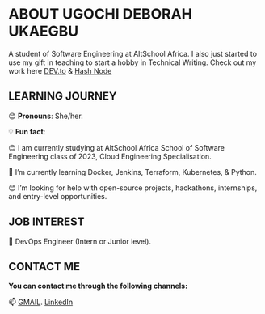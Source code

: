 # ABOUT UGOCHI DEBORAH UKAEGBU

 A student of Software Engineering at AltSchool Africa. I also just started to use my gift in teaching to start a hobby in Technical Writing. Check out my work here [DEV.to](https://dev.to/dhebbythenerd) & 
[Hash Node](https://hashnode.com/@dhebby01)

## LEARNING JOURNEY

😊 **Pronouns**: She/her.

💡 **Fun fact**:    

😊   I am currently studying at AltSchool Africa School of Software Engineering class of 2023, Cloud Engineering Specialisation.

🌱   I’m currently learning Docker, Jenkins, Terraform, Kubernetes, & Python.

😊   I’m looking for help with open-source projects, hackathons, internships, and entry-level opportunities.

 ##  JOB INTEREST 
 💼     DevOps Engineer (Intern or Junior level).
 
 ##  CONTACT ME    
   **You can contact me through the following channels:**
 
 📫  [GMAIL](ugochiukaegbu21@gmail.com).
      [LinkedIn](www.linkedin.com/in/ugochiukaegbu)

<!---
Zenitugo/Zenitugo is a ✨ special ✨ repository because its `README.md` (this file) appears on your GitHub profile.
You can click the Preview link to take a look at your changes.
--->
